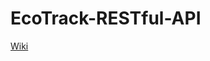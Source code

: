 # EcoTrack-RESTful-API

[Wiki](https://longing-thorn-0d7.notion.site/b1351f41c538471cb39ebc6b404705d3?v=02627b9e344b4518872769fc7ce11849)
